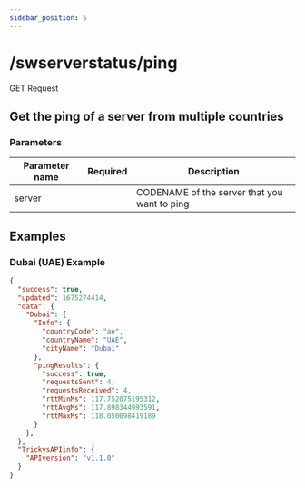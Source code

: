 ```yaml
---
sidebar_position: 5
---
```


# /swserverstatus/ping

<span class="request-bubble request-get">GET Request</span>


## Get the ping of a server from multiple countries

### Parameters

| Parameter name    | Required     | Description                                          |
|-------------------|:--------------:|------------------------------------------------------|
| server            | <i class="fas fa-fw fa-check-circle text-success"></i>           | CODENAME of the server that you want to ping         |

## Examples
### Dubai (UAE) Example
```json
{
  "success": true,
  "updated": 1675274414,
  "data": {
    "Dubai": {
      "Info": {
        "countryCode": "ae",
        "countryName": "UAE",
        "cityName": "Dubai"
      },
      "pingResults": {
        "success": true,
        "requestsSent": 4,
        "requestsReceived": 4,
        "rttMinMs": 117.752075195312,
        "rttAvgMs": 117.898344993591,
        "rttMaxMs": 118.050098419189
      }
    },
  },
  "TrickysAPIinfo": {
    "APIversion": "v1.1.0"
  }
}
```